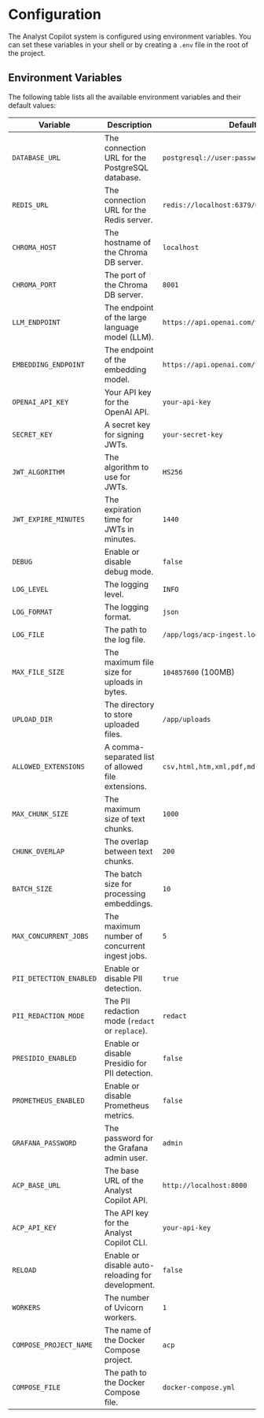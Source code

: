 # Configuration

The Analyst Copilot system is configured using environment variables. You can set these variables in your shell or by creating a `.env` file in the root of the project.

## Environment Variables

The following table lists all the available environment variables and their default values:

| Variable | Description | Default |
|---|---|---|
| `DATABASE_URL` | The connection URL for the PostgreSQL database. | `postgresql://user:password@localhost/acp` |
| `REDIS_URL` | The connection URL for the Redis server. | `redis://localhost:6379/0` |
| `CHROMA_HOST` | The hostname of the Chroma DB server. | `localhost` |
| `CHROMA_PORT` | The port of the Chroma DB server. | `8001` |
| `LLM_ENDPOINT` | The endpoint of the large language model (LLM). | `https://api.openai.com/v1` |
| `EMBEDDING_ENDPOINT` | The endpoint of the embedding model. | `https://api.openai.com/v1` |
| `OPENAI_API_KEY` | Your API key for the OpenAI API. | `your-api-key` |
| `SECRET_KEY` | A secret key for signing JWTs. | `your-secret-key` |
| `JWT_ALGORITHM` | The algorithm to use for JWTs. | `HS256` |
| `JWT_EXPIRE_MINUTES` | The expiration time for JWTs in minutes. | `1440` |
| `DEBUG` | Enable or disable debug mode. | `false` |
| `LOG_LEVEL` | The logging level. | `INFO` |
| `LOG_FORMAT` | The logging format. | `json` |
| `LOG_FILE` | The path to the log file. | `/app/logs/acp-ingest.log` |
| `MAX_FILE_SIZE` | The maximum file size for uploads in bytes. | `104857600` (100MB) |
| `UPLOAD_DIR` | The directory to store uploaded files. | `/app/uploads` |
| `ALLOWED_EXTENSIONS` | A comma-separated list of allowed file extensions. | `csv,html,htm,xml,pdf,md,txt,zip,json` |
| `MAX_CHUNK_SIZE` | The maximum size of text chunks. | `1000` |
| `CHUNK_OVERLAP` | The overlap between text chunks. | `200` |
| `BATCH_SIZE` | The batch size for processing embeddings. | `10` |
| `MAX_CONCURRENT_JOBS` | The maximum number of concurrent ingest jobs. | `5` |
| `PII_DETECTION_ENABLED` | Enable or disable PII detection. | `true` |
| `PII_REDACTION_MODE` | The PII redaction mode (`redact` or `replace`). | `redact` |
| `PRESIDIO_ENABLED` | Enable or disable Presidio for PII detection. | `false` |
| `PROMETHEUS_ENABLED` | Enable or disable Prometheus metrics. | `false` |
| `GRAFANA_PASSWORD` | The password for the Grafana admin user. | `admin` |
| `ACP_BASE_URL` | The base URL of the Analyst Copilot API. | `http://localhost:8000` |
| `ACP_API_KEY` | The API key for the Analyst Copilot CLI. | `your-api-key` |
| `RELOAD` | Enable or disable auto-reloading for development. | `false` |
| `WORKERS` | The number of Uvicorn workers. | `1` |
| `COMPOSE_PROJECT_NAME` | The name of the Docker Compose project. | `acp` |
| `COMPOSE_FILE` | The path to the Docker Compose file. | `docker-compose.yml` |
